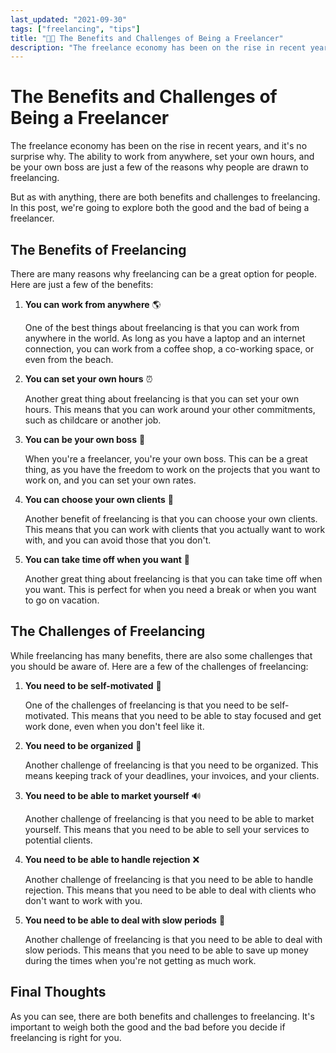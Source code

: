 ```yaml
---
last_updated: "2021-09-30"
tags: ["freelancing", "tips"]
title: "👨‍💻 The Benefits and Challenges of Being a Freelancer"
description: "The freelance economy has been on the rise in recent years, and it's no surprise why. The ability to work from anywhere, set your own hours, and be your own boss are just a few of the reasons why people are drawn to freelancing."
---
```


# The Benefits and Challenges of Being a Freelancer

The freelance economy has been on the rise in recent years, and it's no surprise why. The ability to work from anywhere, set your own hours, and be your own boss are just a few of the reasons why people are drawn to freelancing.

But as with anything, there are both benefits and challenges to freelancing. In this post, we're going to explore both the good and the bad of being a freelancer.

## The Benefits of Freelancing

There are many reasons why freelancing can be a great option for people. Here are just a few of the benefits:

1. **You can work from anywhere** 🌎

    One of the best things about freelancing is that you can work from anywhere in the world. As long as you have a laptop and an internet connection, you can work from a coffee shop, a co-working space, or even from the beach.

2. **You can set your own hours** ⏰

    Another great thing about freelancing is that you can set your own hours. This means that you can work around your other commitments, such as childcare or another job.

3. **You can be your own boss** 💪

    When you're a freelancer, you're your own boss. This can be a great thing, as you have the freedom to work on the projects that you want to work on, and you can set your own rates.

4. **You can choose your own clients** 👋

    Another benefit of freelancing is that you can choose your own clients. This means that you can work with clients that you actually want to work with, and you can avoid those that you don't.

5. **You can take time off when you want** 🌴

    Another great thing about freelancing is that you can take time off when you want. This is perfect for when you need a break or when you want to go on vacation.

## The Challenges of Freelancing

While freelancing has many benefits, there are also some challenges that you should be aware of. Here are a few of the challenges of freelancing:

1. **You need to be self-motivated** 🚀

    One of the challenges of freelancing is that you need to be self-motivated. This means that you need to be able to stay focused and get work done, even when you don't feel like it.

2. **You need to be organized** 📝

    Another challenge of freelancing is that you need to be organized. This means keeping track of your deadlines, your invoices, and your clients.

3. **You need to be able to market yourself** 🔊

    Another challenge of freelancing is that you need to be able to market yourself. This means that you need to be able to sell your services to potential clients.

4. **You need to be able to handle rejection** ❌

    Another challenge of freelancing is that you need to be able to handle rejection. This means that you need to be able to deal with clients who don't want to work with you.

5. **You need to be able to deal with slow periods** 🐢

    Another challenge of freelancing is that you need to be able to deal with slow periods. This means that you need to be able to save up money during the times when you're not getting as much work.

## Final Thoughts

As you can see, there are both benefits and challenges to freelancing. It's important to weigh both the good and the bad before you decide if freelancing is right for you.
